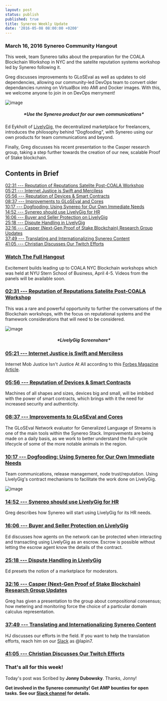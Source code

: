 ```yaml
---
layout: post
status: publish
published: true
title: Synereo Weekly Update
date: '2016-05-08 08:00:00 +0200'
---
```


### March 16, 2016 Synereo Community Hangout

This week, team Synereo talks about the preparation for the COALA Blockchain Workshop in NYC and the satelite reputation systems workshop led by Synereo following it. 

Greg discusses improvements to GLoSEval as well as updates to old dependencies, allowing our community-led DevOps team to convert older dependancies running on VirtualBox into AMI and Docker images. With this, we welcome anyone to join in on DevOps merryment!

![image](https://upload.wikimedia.org/wikipedia/commons/thumb/7/70/Dog_food_aisle.JPG/320px-Dog_food_aisle.JPG)<br>

<h5 style="text-align: center;" markdown="1">*Use the Synereo product for our own communications*</h5>

Ed Eykholt of [LivelyGig](http://livelygig.com), the decentralized marketplace for freelancers, introduces the philosophy behind "Dogfooding", with Synereo using our own products for team communications and beyond.

Finally, Greg discusses his recent presentation to the Casper research group, taking a step further towards the creation of our new, scalable Proof of Stake blockchain.

## Contents in Brief

[02:31 --- Reputation of Reputations Satelite Post-COALA Workshop](https://youtu.be/s3Qaue8rHuM?t=2m31s)<br>
[05:21 --- Internet Justice is Swift and Merciless](https://youtu.be/s3Qaue8rHuM?t=5m21s)<br>
[05:56 --- Reputation of Devices & Smart Contracts](https://youtu.be/s3Qaue8rHuM?t=5m56s)<br>
[08:37 --- Improvements to GLoSEval and Cores](https://youtu.be/s3Qaue8rHuM?t=8m37s)<br>
[10:17 --- Dogfooding: Using Synereo for Our Own Immediate Needs](https://youtu.be/s3Qaue8rHuM?t=10m17s)<br>
[14:52 --- Synereo should use LivelyGig for HR](https://youtu.be/s3Qaue8rHuM?t=14m52s)<br>
[16:06 --- Buyer and Seller Protection on LivelyGig](https://youtu.be/s3Qaue8rHuM?t=966)<br>
[25:18 --- Dispute Handling in LivelyGig](https://www.youtube.com/watch?v=s3Qaue8rHuM&feature=youtu.be&t=1518)<br>
[32:16 --- Casper (Next-Gen Proof of Stake Blockchain) Research Group Updates](https://www.youtube.com/watch?v=s3Qaue8rHuM&feature=youtu.be&t=1936)<br>
[37:49 --- Translating and Internationalizing Synereo Content](https://youtu.be/s3Qaue8rHuM?t=2263)<br>
[41:05 --- Christian Discusses Our Twitch Efforts](https://www.youtube.com/watch?v=s3Qaue8rHuM&feature=youtu.be&t=2464)<br>

### [Watch The Full Hangout](https://youtu.be/s3Qaue8rHuM?t=14m52s)

Excitement builds leading up to COALA NYC Blockchain workshops which was held at NYU Stern School of Business, April 4-5. Videos from the panels will be available soon.

### [02:31 --- Reputation of Reputations Satelite Post-COALA Workshop](https://youtu.be/s3Qaue8rHuM?t=2m31s)<br>
This was a rare and powerful opportunity to further the conversations of the Blockchain workshops, with the focus on reputational systems and the framework considerations that will need to be considered.

![image](http://i.imgur.com/B03KODr.jpg)<br>
<h5 style="text-align: center;" markdown="1">*LivelyGig Screenshare*</h5>

### [05:21 --- Internet Justice is Swift and Merciless](https://youtu.be/s3Qaue8rHuM?t=5m21s)<br>
Internet Mob Justice Isn't Justice At All according to this [Forbes Magazine Article](http://www.forbes.com/sites/erikkain/2015/05/14/internet-mob-justice-isnt-justice-at-all/#26b13015284c).<br>

### [05:56 --- Reputation of Devices & Smart Contracts](https://youtu.be/s3Qaue8rHuM?t=5m56s)<br>
Machines of all shapes and sizes, devices big and small, will be imbibed with the power of smart contracts, which brings with it the need for increased security and authenticity.<br>

### [08:37 --- Improvements to GLoSEval and Cores](https://youtu.be/s3Qaue8rHuM?t=8m37s)<br>
The GLoSEval Network evaluator for Generalized Language of Streams is one of the main tools within the Synereo Stack. Improvements are being made on a daily basis, as we work to better understand the full-cycle lifecycle of some of the more notable animals in the region.<br>
  
### [10:17 --- Dogfooding: Using Synereo for Our Own Immediate Needs](https://youtu.be/s3Qaue8rHuM?t=10m17s)<br>

Team communications, release management, node trust/reputation.
Using LivelyGig's contract mechanisms to facilitate the work done on LivelyGig.

![image](http://i.imgur.com/LNEY4A1.jpg)<br>

### [14:52 --- Synereo should use LivelyGig for HR](https://youtu.be/s3Qaue8rHuM?t=14m52s)

Greg describes how Synereo will start using LivelyGig for its HR needs.

### [16:06 --- Buyer and Seller Protection on LivelyGig](https://youtu.be/s3Qaue8rHuM?t=966)

Ed discusses how agents on the network can be protected when interacting and transacting using LivelyGig as an escrow.
Escrow is possible without letting the escrow agent know the details of the contract.

### [25:18 --- Dispute Handling in LivelyGig](https://www.youtube.com/watch?v=s3Qaue8rHuM&feature=youtu.be&t=1518)

Ed presets the notion of a marketplace for moderators.

### [32:16 --- Casper (Next-Gen Proof of Stake Blockchain) Research Group Updates](https://www.youtube.com/watch?v=s3Qaue8rHuM&feature=youtu.be&t=1936)

Greg has given a presentation to the group about compositional consensus; how metering and monitoring force the choice of a particular domain calculus representation. 

### [37:49 --- Translating and Internationalizing Synereo Content](https://youtu.be/s3Qaue8rHuM?t=2263)

HJ discusses our efforts in the field. If you want to help the translation efforts, reach him on our [Slack](http://slack.synereo.com/) as @lapin7.

### [41:05 --- Christian Discusses Our Twitch Efforts](https://www.youtube.com/watch?v=s3Qaue8rHuM&feature=youtu.be&t=2464)

### That's all for this week!
Today's post was Scribed by **Jonny Dubowsky**. Thanks, Jonny!

**Get involved in the Synereo community! Get AMP bounties for open tasks. See our [Slack channel](http://slack.synereo.com/) for details.**
